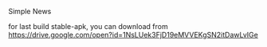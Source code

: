 Simple News

for last build stable-apk, you can download from
https://drive.google.com/open?id=1NsLUek3FjD19eMVVEKgSN2itDawLvIGe
